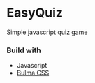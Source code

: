 # EasyQuiz
Simple javascript quiz game

### Build with
- Javascript
- [Bulma CSS][bulma]

[bulma]: https://bulma.io/